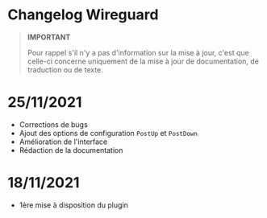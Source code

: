 # Changelog Wireguard

>**IMPORTANT**
>
>Pour rappel s'il n'y a pas d'information sur la mise à jour, c'est que celle-ci concerne uniquement de la mise à jour de documentation, de traduction ou de texte.

# 25/11/2021

- Corrections de bugs
- Ajout des options de configuration `PostUp` et `PostDown`
- Amélioration de l'interface
- Rédaction de la documentation

# 18/11/2021

- 1ère mise à disposition du plugin
